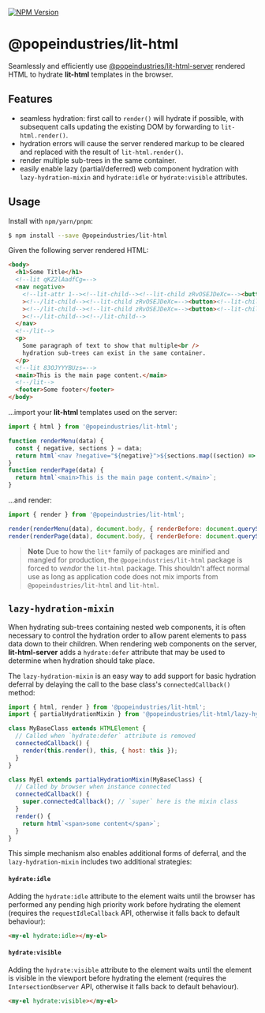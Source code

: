 [![NPM Version](https://img.shields.io/npm/v/@popeindustries/lit-html.svg?style=flat)](https://npmjs.org/package/@popeindustries/lit-html)

# @popeindustries/lit-html

Seamlessly and efficiently use [@popeindustries/lit-html-server](https://github.com/popeindustries/lit/tree/main/packages/lit-html-server/) rendered HTML to hydrate **lit-html** templates in the browser.

## Features

- seamless hydration: first call to `render()` will hydrate if possible, with subsequent calls updating the existing DOM by forwarding to `lit-html.render()`.
- hydration errors will cause the server rendered markup to be cleared and replaced with the result of `lit-html.render()`.
- render multiple sub-trees in the same container.
- easily enable lazy (partial/deferred) web component hydration with `lazy-hydration-mixin` and `hydrate:idle` or `hydrate:visible` attributes.

## Usage

Install with `npm/yarn/pnpm`:

```bash
$ npm install --save @popeindustries/lit-html
```

Given the following server rendered HTML:

```html
<body>
  <h1>Some Title</h1>
  <!--lit qKZ2lAadfCg=-->
  <nav negative>
    <!--lit-attr 1--><!--lit-child--><!--lit-child zRvOSEJDeXc=--><button><!--lit-child-->one<!--/lit-child--></button
    ><!--/lit-child--><!--lit-child zRvOSEJDeXc=--><button><!--lit-child-->two<!--/lit-child--></button
    ><!--/lit-child--><!--lit-child zRvOSEJDeXc=--><button><!--lit-child-->three<!--/lit-child--></button
    ><!--/lit-child--><!--/lit-child-->
  </nav>
  <!--/lit-->
  <p>
    Some paragraph of text to show that multiple<br />
    hydration sub-trees can exist in the same container.
  </p>
  <!--lit 83OJYYYBUzs=-->
  <main>This is the main page content.</main>
  <!--/lit-->
  <footer>Some footer</footer>
</body>
```

...import your **lit-html** templates used on the server:

```js
import { html } from '@popeindustries/lit-html';

function renderMenu(data) {
  const { negative, sections } = data;
  return html`<nav ?negative="${negative}">${sections.map((section) => html`<button>${section}</button>`)}</nav>`;
}
function renderPage(data) {
  return html`<main>This is the main page content.</main>`;
}
```

...and render:

```js
import { render } from '@popeindustries/lit-html';

render(renderMenu(data), document.body, { renderBefore: document.querySelector('body > p') });
render(renderPage(data), document.body, { renderBefore: document.querySelector('body > footer') });
```

> **Note**
> Due to how the `lit*` family of packages are minified and mangled for production, the `@popeindustries/lit-html` package is forced to _vendor_ the `lit-html` package. This shouldn't affect normal use as long as application code does not mix imports from `@popeindustries/lit-html` and `lit-html`.

## `lazy-hydration-mixin`

When hydrating sub-trees containing nested web components, it is often necessary to control the hydration order to allow parent elements to pass data down to their children. When rendering web components on the server, **lit-html-server** adds a `hydrate:defer` attribute that may be used to determine when hydration should take place.

The `lazy-hydration-mixin` is an easy way to add support for basic hydration deferral by delaying the call to the base class's `connectedCallback()` method:

```js
import { html, render } from '@popeindustries/lit-html';
import { partialHydrationMixin } from '@popeindustries/lit-html/lazy-hydration-mixin.js';

class MyBaseClass extends HTMLElement {
  // Called when `hydrate:defer` attribute is removed
  connectedCallback() {
    render(this.render(), this, { host: this });
  }
}

class MyEl extends partialHydrationMixin(MyBaseClass) {
  // Called by browser when instance connected
  connectedCallback() {
    super.connectedCallback(); // `super` here is the mixin class
  }
  render() {
    return html`<span>some content</span>`;
  }
}
```

This simple mechanism also enables additional forms of deferral, and the `lazy-hydration-mixin` includes two additional strategies:

#### `hydrate:idle`

Adding the `hydrate:idle` attribute to the element waits until the browser has performed any pending high priority work before hydrating the element (requires the `requestIdleCallback` API, otherwise it falls back to default behaviour):

```html
<my-el hydrate:idle></my-el>
```

#### `hydrate:visible`

Adding the `hydrate:visible` attribute to the element waits until the element is visible in the viewport before hydrating the element (requires the `IntersectionObserver` API, otherwise it falls back to default behaviour).

```html
<my-el hydrate:visible></my-el>
```
